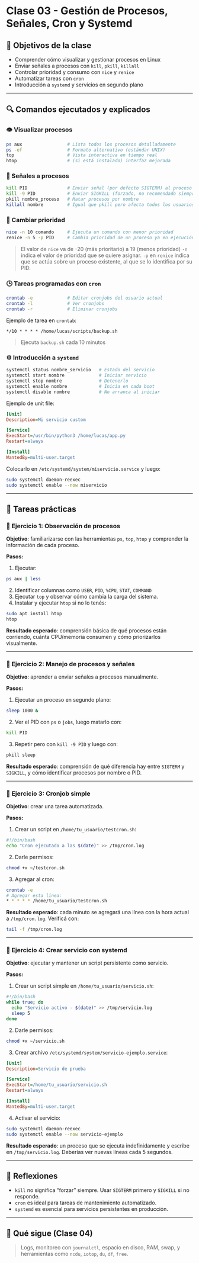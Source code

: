 # Clase 03 - Gestión de Procesos, Señales, Cron y Systemd

## 🎯 Objetivos de la clase

* Comprender cómo visualizar y gestionar procesos en Linux
* Enviar señales a procesos con `kill`, `pkill`, `killall`
* Controlar prioridad y consumo con `nice` y `renice`
* Automatizar tareas con `cron`
* Introducción a `systemd` y servicios en segundo plano

---

## 🔍 Comandos ejecutados y explicados

### 👁️ Visualizar procesos

```bash
ps aux                 # Lista todos los procesos detalladamente
ps -ef                 # Formato alternativo (estándar UNIX)
top                    # Vista interactiva en tiempo real
htop                   # (si está instalado) interfaz mejorada
```

### 🧨 Señales a procesos

```bash
kill PID               # Enviar señal (por defecto SIGTERM) al proceso
kill -9 PID            # Enviar SIGKILL (forzado, no recomendado siempre)
pkill nombre_proceso   # Matar procesos por nombre
killall nombre         # Igual que pkill pero afecta todos los usuarios
```

### 🔄 Cambiar prioridad

```bash
nice -n 10 comando     # Ejecuta un comando con menor prioridad
renice -n 5 -p PID     # Cambia prioridad de un proceso ya en ejecución
```

> El valor de `nice` va de -20 (más prioritario) a 19 (menos prioridad)
> `-n` indica el valor de prioridad que se quiere asignar.
> `-p` en `renice` indica que se actúa sobre un proceso existente, al que se lo identifica por su PID.

### 🕒 Tareas programadas con `cron`

```bash
crontab -e             # Editar cronjobs del usuario actual
crontab -l             # Ver cronjobs
crontab -r             # Eliminar cronjobs
```

Ejemplo de tarea en `crontab`:

```
*/10 * * * * /home/lucas/scripts/backup.sh
```

> Ejecuta `backup.sh` cada 10 minutos

### ⚙️ Introducción a `systemd`

```bash
systemctl status nombre_servicio   # Estado del servicio
systemctl start nombre             # Iniciar servicio
systemctl stop nombre              # Detenerlo
systemctl enable nombre            # Inicia en cada boot
systemctl disable nombre           # No arranca al iniciar
```

Ejemplo de unit file:

```ini
[Unit]
Description=Mi servicio custom

[Service]
ExecStart=/usr/bin/python3 /home/lucas/app.py
Restart=always

[Install]
WantedBy=multi-user.target
```

Colocarlo en `/etc/systemd/system/miservicio.service` y luego:

```bash
sudo systemctl daemon-reexec
sudo systemctl enable --now miservicio
```

---

## 🧪 Tareas prácticas

### 🧩 Ejercicio 1: Observación de procesos

**Objetivo**: familiarizarse con las herramientas `ps`, `top`, `htop` y comprender la información de cada proceso.

**Pasos:**

1. Ejecutar:

```bash
ps aux | less
```

2. Identificar columnas como `USER`, `PID`, `%CPU`, `STAT`, `COMMAND`
3. Ejecutar `top` y observar cómo cambia la carga del sistema.
4. Instalar y ejecutar `htop` si no lo tenés:

```bash
sudo apt install htop
htop
```

**Resultado esperado**: comprensión básica de qué procesos están corriendo, cuánta CPU/memoria consumen y cómo priorizarlos visualmente.

---

### 🧩 Ejercicio 2: Manejo de procesos y señales

**Objetivo**: aprender a enviar señales a procesos manualmente.

**Pasos:**

1. Ejecutar un proceso en segundo plano:

```bash
sleep 1000 &
```

2. Ver el PID con `ps` o `jobs`, luego matarlo con:

```bash
kill PID
```

3. Repetir pero con `kill -9 PID` y luego con:

```bash
pkill sleep
```

**Resultado esperado**: comprensión de qué diferencia hay entre `SIGTERM` y `SIGKILL`, y cómo identificar procesos por nombre o PID.

---

### 🧩 Ejercicio 3: Cronjob simple

**Objetivo**: crear una tarea automatizada.

**Pasos:**

1. Crear un script en `/home/tu_usuario/testcron.sh`:

```bash
#!/bin/bash
echo "Cron ejecutado a las $(date)" >> /tmp/cron.log
```

2. Darle permisos:

```bash
chmod +x ~/testcron.sh
```

3. Agregar al cron:

```bash
crontab -e
# Agregar esta línea:
* * * * * /home/tu_usuario/testcron.sh
```

**Resultado esperado**: cada minuto se agregará una línea con la hora actual a `/tmp/cron.log`. Verificá con:

```bash
tail -f /tmp/cron.log
```

---

### 🧩 Ejercicio 4: Crear servicio con systemd

**Objetivo**: ejecutar y mantener un script persistente como servicio.

**Pasos:**

1. Crear un script simple en `/home/tu_usuario/servicio.sh`:

```bash
#!/bin/bash
while true; do
  echo "Servicio activo - $(date)" >> /tmp/servicio.log
  sleep 5
done
```

2. Darle permisos:

```bash
chmod +x ~/servicio.sh
```

3. Crear archivo `/etc/systemd/system/servicio-ejemplo.service`:

```ini
[Unit]
Description=Servicio de prueba

[Service]
ExecStart=/home/tu_usuario/servicio.sh
Restart=always

[Install]
WantedBy=multi-user.target
```

4. Activar el servicio:

```bash
sudo systemctl daemon-reexec
sudo systemctl enable --now servicio-ejemplo
```

**Resultado esperado**: un proceso que se ejecuta indefinidamente y escribe en `/tmp/servicio.log`. Deberías ver nuevas líneas cada 5 segundos.

---

## 🧠 Reflexiones

* `kill` no significa “forzar” siempre. Usar `SIGTERM` primero y `SIGKILL` si no responde.
* `cron` es ideal para tareas de mantenimiento automatizado.
* `systemd` es esencial para servicios persistentes en producción.

---

## 🧭 Qué sigue (Clase 04)

> Logs, monitoreo con `journalctl`, espacio en disco, RAM, swap, y herramientas como `ncdu`, `iotop`, `du`, `df`, `free`.

